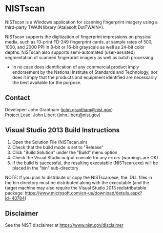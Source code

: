 # NISTscan

NISTscan is a Windows application for scanning fingerprint imagery using a third-party TWAIN library (Atalasoft DotTWAIN*). 

NISTscan supports the digitization of fingerprint impressions on physical media, such as 10-print FD-249 fingerprint cards, at sample rates of 500, 1000, and 2000 PPI in 8-bit or 16-bit grayscale as well as 24-bit color depths. NISTscan also supports semi-automated (user-assisted) segmentation of scanned fingerprint imagery as well as batch processing.

* In no case does identification of any commercial product imply endorsement by the National Institute of Standards and Technology, nor does it imply that the products and equipment identified are necessarily the best available for the purpose.


## Contact
Developer:    John Grantham (john.grantham@nist.gov)  
Project Lead: John Libert (john.libert@nist.gov)


## Visual Studio 2013 Build Instructions

1. Open the Solution File (NISTscan.sln)
2. Check that the build mode is set to "Release"
3. Click "Build Solution" under the "Build" menu option
4. Check the Visual Studio output console for any errors (warnings are OK)
5. If the build is successful, the resulting executable (NISTscan.exe) will be placed in the "bin" sub-directory

NOTE: If you plan to distribute or copy the NISTscan.exe, the .DLL files in the bin directory must be distributed along with the executable (and the target machine may also require the Visual Studio 2013 redistributable package: https://www.microsoft.com/en-us/download/details.aspx?id=40784)


## Disclaimer
See the NIST disclaimer at https://www.nist.gov/disclaimer
